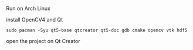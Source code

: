 Run on Arch Linux

install OpenCV4 and Qt
```
sudo pacman -Syu qt5-base qtcreator qt5-doc gdb cmake opencv vtk hdf5
```

open the project on Qt Creator
